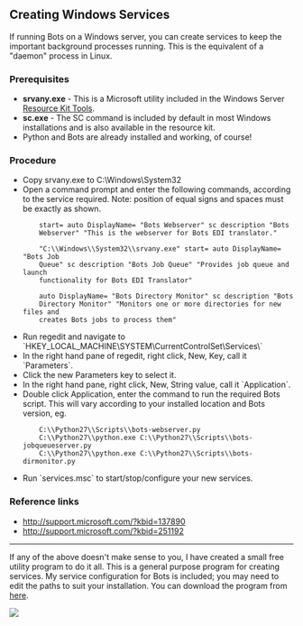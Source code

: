## Creating Windows Services 

If running Bots on a Windows server, you
can create services to keep the important background processes running.
This is the equivalent of a "daemon" process in Linux. 

### Prerequisites  
-   **srvany.exe** - This is a Microsoft utility
    included in the Windows Server [Resource Kit
    Tools](http://www.microsoft.com/download/en/details.aspx?id=17657). 
-   **sc.exe** -
    The SC command is included by default in most Windows installations and
    is also available in the resource kit. 
-   Python and Bots are already
    installed and working, of course! 
    
### Procedure
-   Copy srvany.exe to C:\\Windows\\System32 
-   Open a command prompt and enter
    the following commands, according to the service required. Note:
    position of equal signs and spaces must be exactly as shown. 
    ``` sc create "Bots Webserver" binPath= "C:\\Windows\\System32\\srvany.exe"
        start= auto DisplayName= "Bots Webserver" sc description "Bots
        Webserver" "This is the webserver for Bots EDI translator." 
    ```
    ``` sc create "Bots Job Queue" binPath=
        "C:\\Windows\\System32\\srvany.exe" start= auto DisplayName= "Bots Job
        Queue" sc description "Bots Job Queue" "Provides job queue and launch
        functionality for Bots EDI Translator" 
    ``` 
    ``` sc create "Bots Directory Monitor" binPath= "C:\\Windows\\System32\\srvany.exe" start=
        auto DisplayName= "Bots Directory Monitor" sc description "Bots
        Directory Monitor" "Monitors one or more directories for new files and
        creates Bots jobs to process them" 
    ``` 
-   Run regedit and navigate to
    \`HKEY\_LOCAL\_MACHINE\\SYSTEM\\CurrentControlSet\\Services\\\` 
-   In the right hand pane of regedit, right click, New, Key, call it
    \`Parameters\`. 
-   Click the new Parameters key to select it. 
-   In the right hand pane, right click, New, String value, call it
    \`Application\`. 
-   Double click Application, enter the command to run
    the required Bots script. This will vary according to your installed
    location and Bots version, eg. 
    ``` C:\\Python27\\python.exe
        C:\\Python27\\Scripts\\bots-webserver.py 
        C:\\Python27\\python.exe C:\\Python27\\Scripts\\bots-jobqueueserver.py 
        C:\\Python27\\python.exe C:\\Python27\\Scripts\\bots-dirmonitor.py 
     ``` 
-   Run \`services.msc\`
    to start/stop/configure your new services. 
    
### Reference links
-   <http://support.microsoft.com/?kbid=137890>
-   <http://support.microsoft.com/?kbid=251192>

------------------------------------------------------------------------

If any of the above doesn't make sense to you, I have created a small
free utility program to do it all. This is a general purpose program for
creating services. My service configuration for Bots is included; you
may need to edit the paths to suit your installation. You can download
the program from
[here](https://dl.dropboxusercontent.com/u/43043107/CreateWinSrv.zip).


[![](https://dl.dropboxusercontent.com/u/43043107/CreateWinSrv1.png)](https://dl.dropboxusercontent.com/u/43043107/CreateWinSrv.zip)

